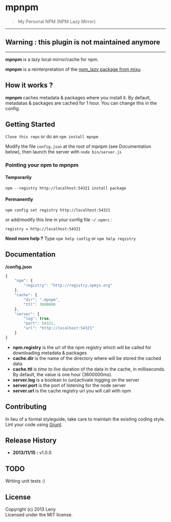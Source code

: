 # mpnpm 

> My Personal NPM (NPM Lazy Mirror)

* * *

## Warning : this plugin is not maintained anymore

* * *

**mpnpm** is a lazy local mirror/cache for npm.

**mpnpm** is a reinterpretation of the [npm_lazy package from mixu](https://github.com/mixu/npm_lazy).

## How it works ?

**mpnpm** caches metadata & packages where you install it. By default, metadatas & packages are cached for 1 hour. You can change this in the config.

## Getting Started

`Clone this repo` or do an `npm install mpnpm`

Modify the file `config.json` at the root of mpnpm (see Documentation below), then launch the server with `node bin/server.js`

### Pointing your npm to mpnpm

#### Temporarily

	npm --registry http://localhost:54321 install package
	
#### Permanently

	npm config set registry http://localhost:54321
	
or add/modify this line in your config file `~/.npmrc` :

	registry = http://localhost:54321
	
**Need more help ?** Type `npm help config` or `npm help registry`

## Documentation

**/config.json**

```javascript
{
    "npm": {
        "registry": "http://registry.npmjs.org"
    },
    "cache": {
        "dir": ".mpnpm",
        "ttl": 3600000
    },
    "server": {
        "log": true,
        "port": 54321,
        "url": "http://localhost:54321"
    }
}
```

* **npm.registry** is the url of the npm registry which will be called for downloading metadata & packages
* **cache.dir** is the name of the directory where will be stored the cached data
* **cache.ttl** is *time to live* duration of the data in the cache, in milliseconds. By default, the value is one hour (3600000ms).
* **server.log** is a boolean to (un)activate logging on the server
* **server.port** is the port of listening for the node server
* **server.url** is the cache registry url you will call with npm

## Contributing

In lieu of a formal styleguide, take care to maintain the existing coding style. Lint your code using [Grunt](http://gruntjs.com/).

## Release History

* **2013/11/15 :** v1.0.0

## TODO

Writing unit tests :) 

## License

Copyright (c) 2013 Leny  
Licensed under the MIT license.
